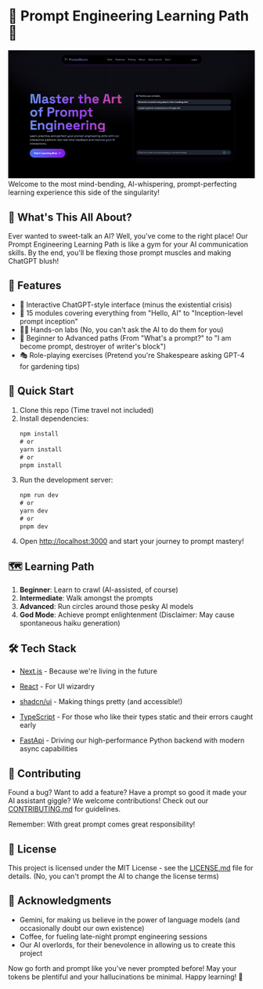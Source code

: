# 🧠 Prompt Engineering Learning Path 🚀
![Promptr Main Image](assets/main.png)
Welcome to the most mind-bending, AI-whispering, prompt-perfecting learning experience this side of the singularity!

## 🌟 What's This All About?

Ever wanted to sweet-talk an AI? Well, you've come to the right place! Our Prompt Engineering Learning Path is like a gym for your AI communication skills. By the end, you'll be flexing those prompt muscles and making ChatGPT blush!

## 🎯 Features

- 🤖 Interactive ChatGPT-style interface (minus the existential crisis)
- 🧩 15 modules covering everything from "Hello, AI" to "Inception-level prompt inception"
- 🏋️‍♀️ Hands-on labs (No, you can't ask the AI to do them for you)
- 🌈 Beginner to Advanced paths (From "What's a prompt?" to "I am become prompt, destroyer of writer's block")
- 🎭 Role-playing exercises (Pretend you're Shakespeare asking GPT-4 for gardening tips)

## 🚀 Quick Start

1. Clone this repo (Time travel not included)
2. Install dependencies:
   ```
   npm install
   # or
   yarn install
   # or
   pnpm install
   ```
3. Run the development server:
   ```
   npm run dev
   # or
   yarn dev
   # or
   pnpm dev
   ```
4. Open [http://localhost:3000](http://localhost:3000) and start your journey to prompt mastery!

## 🗺️ Learning Path

1. **Beginner**: Learn to crawl (AI-assisted, of course)
2. **Intermediate**: Walk amongst the prompts
3. **Advanced**: Run circles around those pesky AI models
4. **God Mode**: Achieve prompt enlightenment (Disclaimer: May cause spontaneous haiku generation)

## 🛠️ Tech Stack

- [Next.js](https://nextjs.org/) - Because we're living in the future
- [React](https://reactjs.org/) - For UI wizardry
- [shadcn/ui](https://ui.shadcn.com/) - Making things pretty (and accessible!)
- [TypeScript](https://www.typescriptlang.org/) - For those who like their types static and their errors caught early

- [FastApi](https://fastapi.tiangolo.com/) - Driving our high-performance Python backend with modern async capabilities

## 🤝 Contributing

Found a bug? Want to add a feature? Have a prompt so good it made your AI assistant giggle? We welcome contributions! Check out our [CONTRIBUTING.md](CONTRIBUTING.md) for guidelines.

Remember: With great prompt comes great responsibility!

## 📜 License

This project is licensed under the MIT License - see the [LICENSE.md](LICENSE.md) file for details. (No, you can't prompt the AI to change the license terms)

## 🙏 Acknowledgments

- Gemini, for making us believe in the power of language models (and occasionally doubt our own existence)
- Coffee, for fueling late-night prompt engineering sessions
- Our AI overlords, for their benevolence in allowing us to create this project

Now go forth and prompt like you've never prompted before! May your tokens be plentiful and your hallucinations be minimal. Happy learning! 🎉
